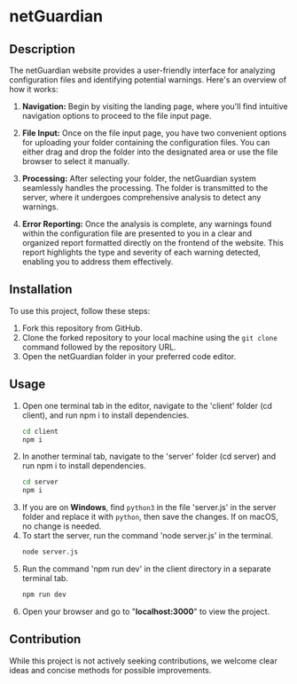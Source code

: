 # netGuardian


## Description

The netGuardian website provides a user-friendly interface for analyzing configuration files and identifying potential warnings. Here's an overview of how it works:

1. **Navigation:** Begin by visiting the landing page, where you'll find intuitive navigation options to proceed to the file input page.

2. **File Input:** Once on the file input page, you have two convenient options for uploading your folder containing the configuration files. You can either drag and drop the folder into the designated area or use the file browser to select it manually.

3. **Processing:** After selecting your folder, the netGuardian system seamlessly handles the processing. The folder is transmitted to the server, where it undergoes comprehensive analysis to detect any warnings.

4. **Error Reporting:** Once the analysis is complete, any warnings found within the configuration file are presented to you in a clear and organized report formatted directly on the frontend of the website. This report highlights the type and severity of each warning detected, enabling you to address them effectively.


## Installation

To use this project, follow these steps:

1. Fork this repository from GitHub.
2. Clone the forked repository to your local machine using the `git clone` command followed by the repository URL.
3. Open the netGuardian folder in your preferred code editor.

## Usage

1. Open one terminal tab in the editor, navigate to the 'client' folder (cd client), and run npm i to install dependencies.
     ```bash
     cd client
     npm i
2. In another terminal tab, navigate to the 'server' folder (cd server) and run npm i to install dependencies.
     ```bash
     cd server
     npm i
3. If you are on **Windows**, find `python3` in the file 'server.js' in the server folder and replace it with `python`, then save the changes. If on macOS, no change is needed.
4. To start the server, run the command 'node server.js' in the terminal.
    ```bash
    node server.js
5. Run the command 'npm run dev' in the client directory in a separate terminal tab.
   ```bash
   npm run dev
6. Open your browser and go to "**localhost:3000**" to view the project.

## Contribution
While this project is not actively seeking contributions, we welcome clear ideas and concise methods for possible improvements.
